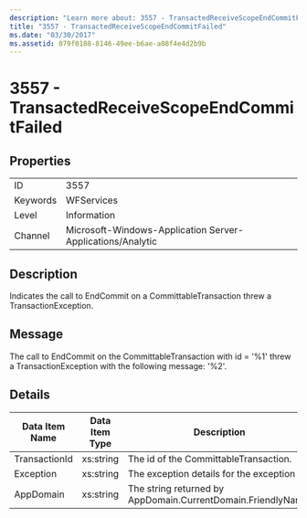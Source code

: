 ```yaml
---
description: "Learn more about: 3557 - TransactedReceiveScopeEndCommitFailed"
title: "3557 - TransactedReceiveScopeEndCommitFailed"
ms.date: "03/30/2017"
ms.assetid: 079f0188-8146-49ee-b6ae-a08f4e4d2b9b
---
```

# 3557 - TransactedReceiveScopeEndCommitFailed

## Properties  
  
|||  
|-|-|  
|ID|3557|  
|Keywords|WFServices|  
|Level|Information|  
|Channel|Microsoft-Windows-Application Server-Applications/Analytic|  
  
## Description  

 Indicates the call to EndCommit on a CommittableTransaction threw a TransactionException.  
  
## Message  

 The call to EndCommit on the CommittableTransaction with id = '%1' threw a TransactionException with the following message: '%2'.  
  
## Details  
  
|Data Item Name|Data Item Type|Description|  
|--------------------|--------------------|-----------------|  
|TransactionId|xs:string|The id of the CommittableTransaction.|  
|Exception|xs:string|The exception details for the exception|  
|AppDomain|xs:string|The string returned by AppDomain.CurrentDomain.FriendlyName.|
